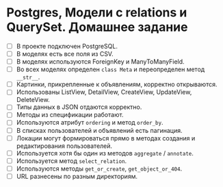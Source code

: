 # Postgres, Модели с relations и QuerySet. Домашнее задание

- [ ]  В проекте подключен PostgreSQL.
- [ ]  В моделях есть все поля из CSV.
- [ ]  В моделях используются ForeignKey и ManyToManyField.
- [ ]  Во всех моделях определен `class Meta` и переопределен метод `__str__`.
- [ ]  Картинки, прикрепленные к объявлениям, корректно открываются.
- [ ]  Использованы ListView, DetailView, CreateView, UpdateView, DeleteView.
- [ ]  Типы данных в JSON отдаются корректно.
- [ ]  Методы из спецификации работают.
- [ ]  Используются атрибут `ordering` и метод `order_by`.
- [ ]  В списках пользователей и объявлений есть пагинация.
- [ ]  Локации могут формироваться прямо в методах создания и редактирования пользователей.
- [ ]  Используется хотя бы один из методов `aggregate` / `annotate`.
- [ ]  Используется метод `select_relation`.
- [ ]  Используются методы `get_or_create`, `get_object_or_404`.
- [ ]  URL разнесены по разным директориям.